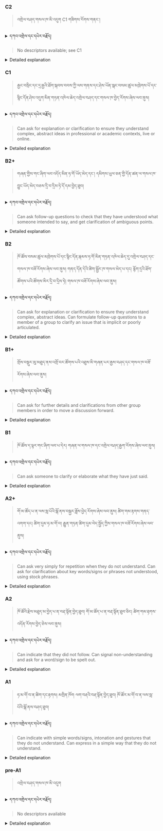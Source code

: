 ### C2
<!-- panels:start -->
<!-- div:left-panel -->

> འགྲེལ་བཤད་གསལ་ཁ་མི་འདུག C1 གཟིགས་རོགས་གནང་།



<details>
  <summary>དཀའ་འགྲེལ་དང་དཔེར་བརྗོད།</summary>

...
</details>


<!-- div:right-panel -->

> No descriptors available; see C1




<details>

  <summary>Detailed explanation</summary>

...

</details>

<!-- panels:end -->




### C1
<!-- panels:start -->
<!-- div:left-panel -->

>རྒྱང་བསྲིང་དང་དྲ་རྒྱའི་ཐོག་སྐབས་བབས་ཀྱི་ལས་གནས་དང་ཤེས་ཡོན་སྒང་བསམ་ཚུལ་མཁྲེགས་པོ་དང་སྙིང་དོན་ཤེས་འདུག་མིན་གཏན་འཁེལ་ཆེད་འགྲེལ་བཤད་དང་གསལ་ཁ་བྱེད་རོགས་ཞེས་ལབ་ནུས།




<details>
  <summary>དཀའ་འགྲེལ་དང་དཔེར་བརྗོད།</summary>

བདག་གིས་དེ་ལྷག་ཏུ་སྟབས་བདེའི་ཆ་ཤས་སུ་དབྱེ་རུ་བཅུག་པ་སྟེ།

1.སྐད་ཆ་དྭངས་ཤིང་གསལ་བ་སྟེ། འདིས་ཁྱོད་ཀྱིས་གོ་བདེ་ཤེས་སླ་བའི་ཐབས་ལ་བརྟེན་ནས་བཤད་ཆོག་པ་དང་འབྲི་ཆོག་པ་མཚོན་ ཁྱེད་ཀྱིས་དོན་སྙིང་ལྡན་པའི་ཚིག་བཀོལ་ནས་ཉན་མཁན་དང་ཀློག་པ་པོ་རྣམས་ལ་མཚོན་ན་རྙོག་འཛིང་ཆེན་པོ་མེད།
དཔེ་མཚོན་འདི་ལྟར། "དེ་རིང་གི་ནམ་མཁའ་ཧ་ཅང་སྔོ་"ཞེས་པ་ནི་སྟབས་བདེ་ཞིང་གསལ་བའི་ཚིག་གྲུབ་ཤིག་རེད།
</details>

<!-- div:right-panel -->

>Can ask for explanation or clarification to ensure they understand complex, abstract ideas in professional or academic contexts, live or online.



<details>

  <summary>Detailed explanation</summary>

 This descriptor means that the person is able to ask for explanations or clarifications when they come across complex or abstract ideas in professional or academic settings. Whether it's during face-to-face interactions or online discussions, they have the ability to seek further understanding to ensure they grasp these complex concepts.

</details>

<!-- panels:end -->




### B2+
<!-- panels:start -->
<!-- div:left-panel -->

> གཞན་གྱིས་གང་ཞིག་ལབ་འདོད་མིན་ཧ་གོ་ཡོད་མེད་དང་། དམིགས་ཡུལ་ཅན་གྱི་དོན་ཚན་ལ་གསལ་ཁ་བྱུང་ཡོད་མེད་བཅས་དྲི་བ་དྲིས་ཏེ་དོ་དམ་བྱེད་ཐུབ།




<details>
  <summary>དཀའ་འགྲེལ་དང་དཔེར་བརྗོད།</summary>

བདག་གིས་དེ་ལྷག་ཏུ་སྟབས་བདེའི་ཆ་ཤས་སུ་དབྱེ་རུ་བཅུག་པ་སྟེ།

1.སྐད་ཆ་དྭངས་ཤིང་གསལ་བ་སྟེ། འདིས་ཁྱོད་ཀྱིས་གོ་བདེ་ཤེས་སླ་བའི་ཐབས་ལ་བརྟེན་ནས་བཤད་ཆོག་པ་དང་འབྲི་ཆོག་པ་མཚོན་ ཁྱེད་ཀྱིས་དོན་སྙིང་ལྡན་པའི་ཚིག་བཀོལ་ནས་ཉན་མཁན་དང་ཀློག་པ་པོ་རྣམས་ལ་མཚོན་ན་རྙོག་འཛིང་ཆེན་པོ་མེད།
དཔེ་མཚོན་འདི་ལྟར། "དེ་རིང་གི་ནམ་མཁའ་ཧ་ཅང་སྔོ་"ཞེས་པ་ནི་སྟབས་བདེ་ཞིང་གསལ་བའི་ཚིག་གྲུབ་ཤིག་རེད།
</details>


<!-- div:right-panel -->

> Can ask follow-up questions to check that they have understood what someone intended to say, and get clarification of ambiguous points.





<details>

  <summary>Detailed explanation</summary>

 This descriptor means that the person has the ability to ask follow-up questions to ensure they have understood the intended meaning of someone's statement. They can also request further explanation or clarification when there are unclear or ambiguous parts. This helps them clarify any doubts or misunderstandings and ensures effective communication.

</details>

<!-- panels:end -->




### B2
<!-- panels:start -->
<!-- div:left-panel -->

> ཁོ་ཚོས་བསམ་ཚུལ་མཁྲེགས་པོ་དང་སྙིང་དོན་རྣམས་ཧ་གོ་མིན་གཏན་འཁེལ་ཆེད་དུ་འགྲེལ་བཤད་དང་གསལ་ཁ་བཟོ་རོགས་ཞེས་ལབ་ནུས།
གནད་དོན་དེའི་ཚིག་སྦྱོར་ཁ་གསལ་མེད་པ་དང།  རྙོག་དྲའི་ཐོག་ཚོགས་པའི་ཚོགས་མིར་དྲི་བ་དྲིས་ཏེ། གསལ་ཁ་བཟོ་རོགས་ཞེས་ལབ་ནུས།



<details>
  <summary>དཀའ་འགྲེལ་དང་དཔེར་བརྗོད།</summary>

བདག་གིས་དེ་ལྷག་ཏུ་སྟབས་བདེའི་ཆ་ཤས་སུ་དབྱེ་རུ་བཅུག་པ་སྟེ།

1.སྐད་ཆ་དྭངས་ཤིང་གསལ་བ་སྟེ། འདིས་ཁྱོད་ཀྱིས་གོ་བདེ་ཤེས་སླ་བའི་ཐབས་ལ་བརྟེན་ནས་བཤད་ཆོག་པ་དང་འབྲི་ཆོག་པ་མཚོན་ ཁྱེད་ཀྱིས་དོན་སྙིང་ལྡན་པའི་ཚིག་བཀོལ་ནས་ཉན་མཁན་དང་ཀློག་པ་པོ་རྣམས་ལ་མཚོན་ན་རྙོག་འཛིང་ཆེན་པོ་མེད།
དཔེ་མཚོན་འདི་ལྟར། "དེ་རིང་གི་ནམ་མཁའ་ཧ་ཅང་སྔོ་"ཞེས་པ་ནི་སྟབས་བདེ་ཞིང་གསལ་བའི་ཚིག་གྲུབ་ཤིག་རེད།
</details>

<!-- div:right-panel -->

> Can ask for explanation or clarification to ensure they understand complex, abstract ideas.
Can formulate follow-up questions to a member of a group to clarify an issue that is implicit or poorly articulated.




<details>

  <summary>Detailed explanation</summary>

This means that the person is capable of seeking explanations or clarifications when faced with complex or abstract concepts. They can ask questions to ensure their understanding. Additionally, they can ask further questions to a group member if something is unclear or not well-articulated, helping to clarify the issue and promote better understanding within the group.

</details>

<!-- panels:end -->






### B1+
<!-- panels:start -->
<!-- div:left-panel -->

> གྲོས་བསྡུར་མུ་མཐུད་ནས་འགྲོ་བར་ཚོགས་པའི་འཐུས་མི་གཞན་པར་རྒྱས་བཤད་དང་གསལ་ཁ་བཟོ་རོགས་ཞེས་ལབ་ནུས།




<details>
  <summary>དཀའ་འགྲེལ་དང་དཔེར་བརྗོད།</summary>

བདག་གིས་དེ་ལྷག་ཏུ་སྟབས་བདེའི་ཆ་ཤས་སུ་དབྱེ་རུ་བཅུག་པ་སྟེ།

1.སྐད་ཆ་དྭངས་ཤིང་གསལ་བ་སྟེ། འདིས་ཁྱོད་ཀྱིས་གོ་བདེ་ཤེས་སླ་བའི་ཐབས་ལ་བརྟེན་ནས་བཤད་ཆོག་པ་དང་འབྲི་ཆོག་པ་མཚོན་ ཁྱེད་ཀྱིས་དོན་སྙིང་ལྡན་པའི་ཚིག་བཀོལ་ནས་ཉན་མཁན་དང་ཀློག་པ་པོ་རྣམས་ལ་མཚོན་ན་རྙོག་འཛིང་ཆེན་པོ་མེད།
དཔེ་མཚོན་འདི་ལྟར། "དེ་རིང་གི་ནམ་མཁའ་ཧ་ཅང་སྔོ་"ཞེས་པ་ནི་སྟབས་བདེ་ཞིང་གསལ་བའི་ཚིག་གྲུབ་ཤིག་རེད།
</details>

<!-- div:right-panel -->

> Can ask for further details and clarifications from other group members in order to move a discussion forward.



<details>

  <summary>Detailed explanation</summary>

This means that the person has the ability to request additional information and clarifications from other members of a group. By doing so, they actively contribute to the discussion and help move it forward. They understand the importance of seeking more details to gain a better understanding of the topic at hand.

</details>

<!-- panels:end -->



### B1
<!-- panels:start -->
<!-- div:left-panel -->

> ཁོ་ཚོས་ད་ལྟར་གང་ཞིག་ལབ་པ་དེར། གཞན་ལ་གསལ་ཁ་དང་འགྲེལ་བཤད་རྒྱག་རོགས་ཞེས་ལབ་ནུས།



<details>
  <summary>དཀའ་འགྲེལ་དང་དཔེར་བརྗོད།</summary>

བདག་གིས་དེ་ལྷག་ཏུ་སྟབས་བདེའི་ཆ་ཤས་སུ་དབྱེ་རུ་བཅུག་པ་སྟེ།

1.སྐད་ཆ་དྭངས་ཤིང་གསལ་བ་སྟེ། འདིས་ཁྱོད་ཀྱིས་གོ་བདེ་ཤེས་སླ་བའི་ཐབས་ལ་བརྟེན་ནས་བཤད་ཆོག་པ་དང་འབྲི་ཆོག་པ་མཚོན་ ཁྱེད་ཀྱིས་དོན་སྙིང་ལྡན་པའི་ཚིག་བཀོལ་ནས་ཉན་མཁན་དང་ཀློག་པ་པོ་རྣམས་ལ་མཚོན་ན་རྙོག་འཛིང་ཆེན་པོ་མེད།
དཔེ་མཚོན་འདི་ལྟར། "དེ་རིང་གི་ནམ་མཁའ་ཧ་ཅང་སྔོ་"ཞེས་པ་ནི་སྟབས་བདེ་ཞིང་གསལ་བའི་ཚིག་གྲུབ་ཤིག་རེད།
</details>

<!-- div:right-panel -->

> Can ask someone to clarify or elaborate what they have just said.



<details>

  <summary>Detailed explanation</summary>

This means that the person has the ability to ask someone to clarify or expand upon something they just said. If there is something they didn't fully understand or need more information about, they can politely request further explanation. This skill allows them to engage in effective communication and ensure a better understanding of the topic or message being discussed.

</details>

<!-- panels:end -->



### A2+
<!-- panels:start -->
<!-- div:left-panel -->

> གོ་མ་ཚོད་པ་ན་ལས་སླ་པོའི་སྒོ་ནས་བསྐྱར་ཟློས་བྱེད་རོགས་ཞེས་ལབ་ནུས།
ཚིག་གམ་རྟགས་གནད་འགག་དང། ཚིག་དུམ་ཧ་མ་གོ་བ། རྒྱུན་གཏན་ཚིག་དུམ་བེད་སྤྱོད་ཀྱིས་གསལ་ཁ་བཟོ་རོགས་ཞེས་ལབ་ནུས།

  


<details>
  <summary>དཀའ་འགྲེལ་དང་དཔེར་བརྗོད།</summary>

བདག་གིས་དེ་ལྷག་ཏུ་སྟབས་བདེའི་ཆ་ཤས་སུ་དབྱེ་རུ་བཅུག་པ་སྟེ།

1.སྐད་ཆ་དྭངས་ཤིང་གསལ་བ་སྟེ། འདིས་ཁྱོད་ཀྱིས་གོ་བདེ་ཤེས་སླ་བའི་ཐབས་ལ་བརྟེན་ནས་བཤད་ཆོག་པ་དང་འབྲི་ཆོག་པ་མཚོན་ ཁྱེད་ཀྱིས་དོན་སྙིང་ལྡན་པའི་ཚིག་བཀོལ་ནས་ཉན་མཁན་དང་ཀློག་པ་པོ་རྣམས་ལ་མཚོན་ན་རྙོག་འཛིང་ཆེན་པོ་མེད།
དཔེ་མཚོན་འདི་ལྟར། "དེ་རིང་གི་ནམ་མཁའ་ཧ་ཅང་སྔོ་"ཞེས་པ་ནི་སྟབས་བདེ་ཞིང་གསལ་བའི་ཚིག་གྲུབ་ཤིག་རེད།
</details>

<!-- div:right-panel -->

> Can ask very simply for repetition when they do not understand.
Can ask for clarification about key words/signs or phrases not understood, using stock phrases.




<details>

  <summary>Detailed explanation</summary>

This means that the person is able to ask someone to say something again if they didn't understand it the first time. Additionally, they can request clarification about specific words, signs, or phrases that they didn't fully grasp. They use simple phrases to express their need for repetition or clarification. This skill helps them improve their understanding in conversations and ensures effective communication.

</details>

<!-- panels:end -->



### A2
<!-- panels:start -->
<!-- div:left-panel -->

> ཁོ་ཚོའི་རྗེས་མཐུད་མ་བྱེད་པ་ན་བརྡ་སྟོན་བྱེད་ཐུབ། 
གོ་མ་ཚོད་པ་ན་བརྡ་སྟོན་ཐུབ་ཅིང། ཚིག་གམ་རྟགས་འདོན་རོགས་བྱེད་ཅེས་ལབ་ནུས། 

  


<details>
  <summary>དཀའ་འགྲེལ་དང་དཔེར་བརྗོད།</summary>

བདག་གིས་དེ་ལྷག་ཏུ་སྟབས་བདེའི་ཆ་ཤས་སུ་དབྱེ་རུ་བཅུག་པ་སྟེ།

1.སྐད་ཆ་དྭངས་ཤིང་གསལ་བ་སྟེ། འདིས་ཁྱོད་ཀྱིས་གོ་བདེ་ཤེས་སླ་བའི་ཐབས་ལ་བརྟེན་ནས་བཤད་ཆོག་པ་དང་འབྲི་ཆོག་པ་མཚོན་ ཁྱེད་ཀྱིས་དོན་སྙིང་ལྡན་པའི་ཚིག་བཀོལ་ནས་ཉན་མཁན་དང་ཀློག་པ་པོ་རྣམས་ལ་མཚོན་ན་རྙོག་འཛིང་ཆེན་པོ་མེད།
དཔེ་མཚོན་འདི་ལྟར། "དེ་རིང་གི་ནམ་མཁའ་ཧ་ཅང་སྔོ་"ཞེས་པ་ནི་སྟབས་བདེ་ཞིང་གསལ་བའི་ཚིག་གྲུབ་ཤིག་རེད།
</details>

<!-- div:right-panel -->

> Can indicate that they did not follow.
Can signal non-understanding and ask for a word/sign to be spelt out.




<details>

  <summary>Detailed explanation</summary>

This means that the person can indicate that they didn't understand something that was said or shown to them. They can express their non-understanding and request that a specific word or sign be spelled out to clarify its meaning. This ability allows them to seek further clarification and overcome any confusion they may have in a conversation.

</details>

<!-- panels:end -->




### A1
<!-- panels:start -->
<!-- div:left-panel -->

>ཧ་མ་གོ་བ་ན་ཚིག་དང་རྟགས། མགྲིན་ཁོག ལག་བརྡའི་བརྡ་སྟོན་བྱེད་ཐུབ། 
ཁོ་ཚོར་མ་གོ་བ་ན་ལས་སླ་པོའི་སྒོ་ནས་བཤད་ཐུབ།


 
<details>
  <summary>དཀའ་འགྲེལ་དང་དཔེར་བརྗོད།</summary>

བདག་གིས་དེ་ལྷག་ཏུ་སྟབས་བདེའི་ཆ་ཤས་སུ་དབྱེ་རུ་བཅུག་པ་སྟེ།

1.སྐད་ཆ་དྭངས་ཤིང་གསལ་བ་སྟེ། འདིས་ཁྱོད་ཀྱིས་གོ་བདེ་ཤེས་སླ་བའི་ཐབས་ལ་བརྟེན་ནས་བཤད་ཆོག་པ་དང་འབྲི་ཆོག་པ་མཚོན་ ཁྱེད་ཀྱིས་དོན་སྙིང་ལྡན་པའི་ཚིག་བཀོལ་ནས་ཉན་མཁན་དང་ཀློག་པ་པོ་རྣམས་ལ་མཚོན་ན་རྙོག་འཛིང་ཆེན་པོ་མེད།
དཔེ་མཚོན་འདི་ལྟར། "དེ་རིང་གི་ནམ་མཁའ་ཧ་ཅང་སྔོ་"ཞེས་པ་ནི་སྟབས་བདེ་ཞིང་གསལ་བའི་ཚིག་གྲུབ་ཤིག་རེད།
</details>

<!-- div:right-panel -->

> Can indicate with simple words/signs, intonation and gestures that they do not understand.
Can express in a simple way that they do not understand.


<details>

  <summary>Detailed explanation</summary>

This means that the person can use basic language, signs, tone of voice, and body language to communicate that they do not understand something. They can express their confusion or lack of comprehension in a simple and straightforward manner. This ability allows them to indicate when they need further clarification or assistance in a conversation.

</details>

<!-- panels:end -->




### pre-A1
<!-- panels:start -->
<!-- div:left-panel -->

> འགྲེལ་བཤད་གསལ་ཁ་མི་འདུག

<details>
  <summary>དཀའ་འགྲེལ་དང་དཔེར་བརྗོད།</summary>

...
</details>

<!-- div:right-panel -->

> No descriptors available

<details>

  <summary>Detailed explanation</summary>

...

</details>

<!-- panels:end -->

